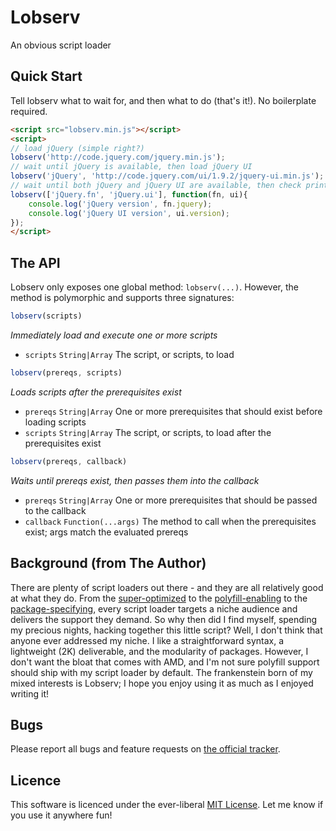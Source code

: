Lobserv
=======
An obvious script loader

Quick Start
-------
Tell lobserv what to wait for, and then what to do (that's it!). No boilerplate required.

```html
<script src="lobserv.min.js"></script>
<script>
// load jQuery (simple right?)
lobserv('http://code.jquery.com/jquery.min.js');
// wait until jQuery is available, then load jQuery UI
lobserv('jQuery', 'http://code.jquery.com/ui/1.9.2/jquery-ui.min.js');
// wait until both jQuery and jQuery UI are available, then check print their versions
lobserv(['jQuery.fn', 'jQuery.ui'], function(fn, ui){
	console.log('jQuery version', fn.jquery);
	console.log('jQuery UI version', ui.version);
});
</script>
```

The API
-------
Lobserv only exposes one global method: `lobserv(...)`. However, the method is polymorphic and supports three
signatures:

```js
lobserv(scripts)
```
*Immediately load and execute one or more scripts*
  - `scripts` `String|Array` The script, or scripts, to load


```js
lobserv(prereqs, scripts)
```
*Loads scripts after the prerequisites exist*
  - `prereqs` `String|Array` One or more prerequisites that should exist before loading scripts
  - `scripts` `String|Array` The script, or scripts, to load after the prerequisites exist


```js
lobserv(prereqs, callback)
```
*Waits until prereqs exist, then passes them into the callback*
  - `prereqs`  `String|Array`      One or more prerequisites that should be passed to the callback
  - `callback` `Function(...args)` The method to call when the prerequisites exist; args match the evaluated prereqs


Background (from The Author)
----------------------------
There are plenty of script loaders out there - and they are all relatively good at what they do. From the
[super-optimized](http://labjs.com) to the [polyfill-enabling](http://yepnopejs.com/) to the
[package-specifying](http://www.requirejs.org), every script loader targets a niche audience and delivers the support
they demand. So why then did I find myself, spending my precious nights, hacking together this little script?
Well, I don't think that anyone ever addressed my niche. I like a straightforward syntax, a lightweight (2K)
deliverable, and the modularity of packages. However, I don't want the bloat that comes with AMD, and I'm not
sure polyfill support should ship with my script loader by default. The frankenstein born of my mixed interests
is Lobserv; I hope you enjoy using it as much as I enjoyed writing it!

Bugs
----
Please report all bugs and feature requests on [the official tracker](lobserv/issues).

Licence
-------
This software is licenced under the ever-liberal [MIT License](lobserv/blob/master/LICENCE.md). Let me know if you use it
anywhere fun!